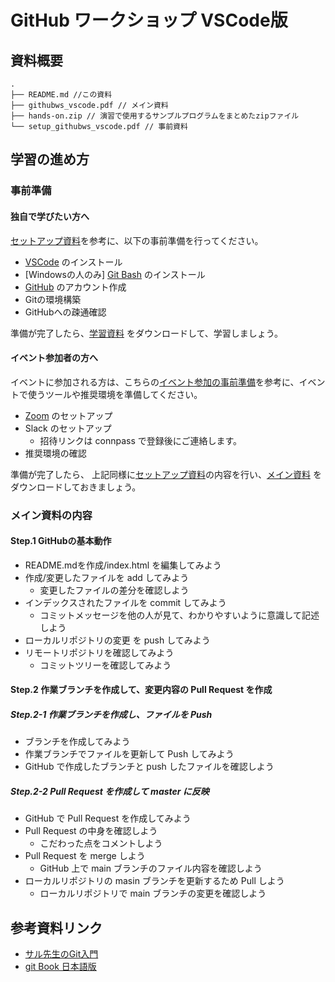 # GitHub ワークショップ VSCode版

## 資料概要

```
.
├── README.md //この資料
├── githubws_vscode.pdf // メイン資料
├── hands-on.zip // 演習で使用するサンプルプログラムをまとめたzipファイル
└── setup_githubws_vscode.pdf // 事前資料

```

## 学習の進め方

### 事前準備

#### 独自で学びたい方へ

[セットアップ資料](./setup_githubws_vscode.pdf)を参考に、以下の事前準備を行ってください。

- [VSCode](https://code.visualstudio.com/download) のインストール
- [Windowsの人のみ] [Git Bash](https://gitforwindows.org/) のインストール
- [GitHub](https://github.co.jp/) のアカウント作成
- Gitの環境構築
- GitHubへの疎通確認

準備が完了したら、[学習資料](./githubws_vscode.pdf) をダウンロードして、学習しましょう。


#### イベント参加者の方へ

イベントに参加される方は、こちらの[イベント参加の事前準備](https://github.com/hackujp/setup_for_event/blob/main/setup_tools_for_event.pdf)を参考に、イベントで使うツールや推奨環境を準備してください。

- [Zoom](https://zoom.us/) のセットアップ
- Slack のセットアップ
  - 招待リンクは connpass で登録後にご連絡します。
- 推奨環境の確認

準備が完了したら、
上記同様に[セットアップ資料](./setup_githubws_vscode.pdf)の内容を行い、[メイン資料](./githubws_vscode.pdf) をダウンロードしておきましょう。

### メイン資料の内容

#### Step.1 GitHubの基本動作

- README.mdを作成/index.html を編集してみよう
- 作成/変更したファイルを add してみよう
	- 変更したファイルの差分を確認しよう
- インデックスされたファイルを commit してみよう
	- コミットメッセージを他の人が見て、わかりやすいように意識して記述しよう
- ローカルリポジトリの変更 を push してみよう
- リモートリポジトリを確認してみよう
	- コミットツリーを確認してみよう

#### Step.2 作業ブランチを作成して、変更内容の Pull Request を作成

##### Step.2-1 作業ブランチを作成し、ファイルを Push
- ブランチを作成してみよう
- 作業ブランチでファイルを更新して Push してみよう
- GitHub で作成したブランチと push したファイルを確認しよう
 
##### Step.2-2 Pull Request を作成して master に反映
- GitHub で Pull Request を作成してみよう
- Pull Request の中身を確認しよう
	- こだわった点をコメントしよう
- Pull Request を merge しよう
	- GitHub 上で main ブランチのファイル内容を確認しよう
- ローカルリポジトリの masin ブランチを更新するため Pull しよう
	- ローカルリポジトリで main ブランチの変更を確認しよう

## 参考資料リンク
- [サル先生のGit入門](https://backlog.com/ja/git-tutorial/)
- [git Book 日本語版](https://git-scm.com/book/ja/v2)
